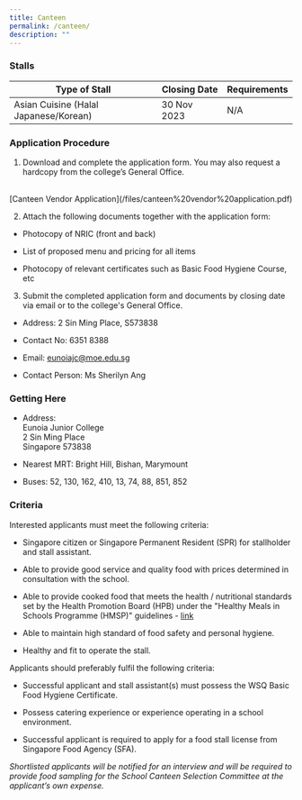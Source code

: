 ```yaml
---
title: Canteen
permalink: /canteen/
description: ""
---
```

### **Stalls**

| Type of Stall | Closing Date | Requirements |
| -------- | -------- | -------- |
| Asian Cuisine (Halal Japanese/Korean) | 30 Nov 2023&nbsp;&nbsp;&nbsp;&nbsp; | N/A&nbsp;&nbsp;&nbsp; |


### **Application Procedure**
 
1. Download and complete the application form. You may also request a hardcopy from the college’s General Office.

<br>
[Canteen Vendor Application](/files/canteen%20vendor%20application.pdf)
<br>

2. Attach the following documents together with the application form:

* Photocopy of NRIC (front and back)

* List of proposed menu and pricing for all items

* Photocopy of relevant certificates such as Basic Food Hygiene Course, etc

3. Submit the completed application form and documents by closing date via email or to the college's General Office.

* Address: 2 Sin Ming Place, S573838

* Contact No: 6351 8388

* Email: [eunoiajc@moe.edu.sg](mailto:eunoiajc@moe.edu.sg)

* Contact Person: Ms Sherilyn Ang


### **Getting Here**

* Address:<br>
Eunoia Junior College<br>
2 Sin Ming Place<br>
Singapore 573838

* Nearest MRT: Bright Hill, Bishan, Marymount

* Buses: 52, 130, 162, 410, 13, 74, 88, 851, 852


### **Criteria**

Interested applicants must meet the following criteria:

* Singapore citizen or Singapore Permanent Resident (SPR) for stallholder and stall assistant.

* Able to provide good service and quality food with prices determined in consultation with the school.

* Able to provide cooked food that meets the health / nutritional standards set by the Health Promotion Board (HPB) under the "Healthy Meals in Schools Programme (HMSP)" guidelines - [link](https://www.hpb.gov.sg/schools/school-programmes/healthy-meals-in-schools-programme)

* Able to maintain high standard of food safety and personal hygiene.

* Healthy and fit to operate the stall.


Applicants should preferably fulfil the following criteria:

* Successful applicant and stall assistant(s) must possess the WSQ Basic Food Hygiene Certificate.

* Possess catering experience or experience operating in a school environment.

* Successful applicant is required to apply for a food stall license from Singapore Food Agency (SFA).

*Shortlisted applicants will be notified for an interview and will be required to provide food sampling for the School Canteen Selection Committee at the applicant’s own expense.*